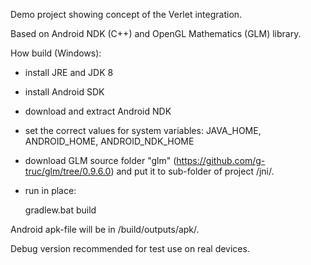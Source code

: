 
Demo project showing concept of the Verlet integration.

Based on Android NDK (C++) and OpenGL Mathematics (GLM) library.


How build (Windows):

- install JRE and JDK 8

- install Android SDK

- download and extract Android NDK

- set the correct values for system variables: JAVA_HOME, ANDROID_HOME, ANDROID_NDK_HOME

- download GLM source folder "glm" (https://github.com/g-truc/glm/tree/0.9.6.0) and put it to sub-folder of project /jni/.

- run in place:

  gradlew.bat build


Android apk-file will be in /build/outputs/apk/.

Debug version recommended for test use on real devices.
